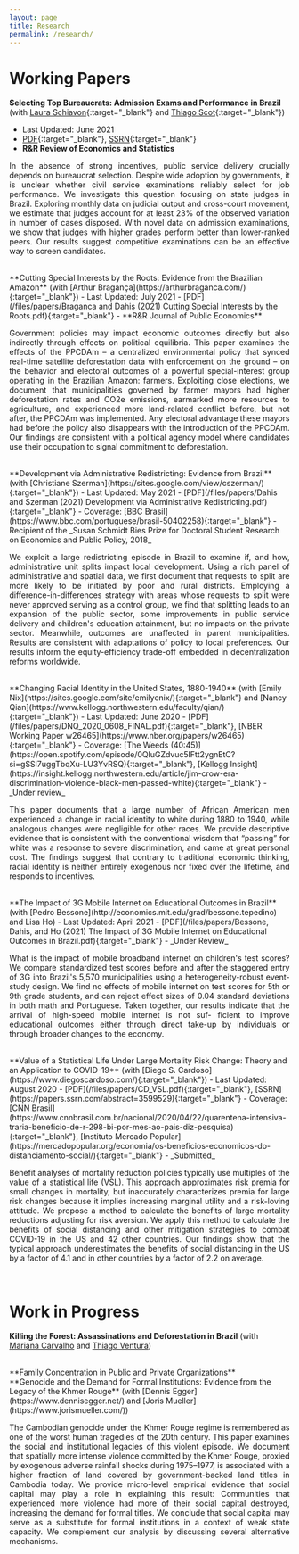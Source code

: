 ```yaml
---
layout: page
title: Research
permalink: /research/
---
```


# Working Papers

**Selecting Top Bureaucrats: Admission Exams and Performance in Brazil** (with [Laura Schiavon](https://www.lauraschiavon.com/){:target="_blank"} and [Thiago Scot](https://sites.google.com/view/thiagoscot/){:target="_blank"})
  - Last Updated: June 2021
  - [PDF](/files/papers/DSS_Selecting_Top_Bureaucrats.pdf){:target="_blank"}, [SSRN](https://ssrn.com/abstract=3584725){:target="_blank"}
  - **R&R Review of Economics and Statistics**

<p style="text-align: justify;"> In the absence of strong incentives, public service delivery crucially depends on bureaucrat selection. Despite wide adoption by governments, it is unclear whether civil service examinations reliably select for job performance. We investigate this question focusing on state judges in Brazil. Exploring monthly data on judicial output and cross-court movement, we estimate that judges account for at least 23% of the observed variation in number of cases disposed. With novel data on admission examinations, we show that judges with higher grades perform better than lower-ranked peers. Our results suggest competitive examinations can be an effective way to screen candidates. </p>

<br>
**Cutting Special Interests by the Roots: Evidence from the Brazilian Amazon** (with [Arthur Bragança](https://arthurbraganca.com/){:target="_blank"})
  - Last Updated: July 2021
  - [PDF](/files/papers/Braganca and Dahis (2021) Cutting Special Interests by the Roots.pdf){:target="_blank"}
  - **R&R Journal of Public Economics**

<p style="text-align: justify;"> Government policies may impact economic outcomes directly but also indirectly through effects on political equilibria. This paper examines the effects of the PPCDAm – a centralized environmental policy that synced real-time satellite deforestation data with enforcement on the ground – on the behavior and electoral outcomes of a powerful special-interest group operating in the Brazilian Amazon: farmers. Exploiting close elections, we document that municipalities governed by farmer mayors had higher deforestation rates and CO2e emissions, earmarked more resources to agriculture, and experienced more land-related conflict before, but not after, the PPCDAm was implemented. Any electoral advantage these mayors had before the policy also disappears with the introduction of the PPCDAm. Our findings are consistent with a political agency model where candidates use their occupation to signal commitment to deforestation. </p>

<br>
**Development via Administrative Redistricting: Evidence from Brazil** (with [Christiane Szerman](https://sites.google.com/view/cszerman/){:target="_blank"})
  - Last Updated: May 2021
  - [PDF](/files/papers/Dahis and Szerman (2021) Development via Administrative Redistricting.pdf){:target="_blank"}
  - Coverage: [BBC Brasil](https://www.bbc.com/portuguese/brasil-50402258){:target="_blank"}
  - Recipient of the _Susan Schmidt Bies Prize for Doctoral Student Research on Economics and Public Policy, 2018_

<p style="text-align: justify;"> We exploit a large redistricting episode in Brazil to examine if, and how, administrative unit splits impact local development. Using a rich panel of administrative and spatial data, we first document that requests to split are more likely to be initiated by poor and rural districts. Employing a difference-in-differences strategy with areas whose requests to split were never approved serving as a control group, we find that splitting leads to an expansion of the public sector, some improvements in public service delivery and children's education attainment, but no impacts on the private sector. Meanwhile, outcomes are unaffected in parent municipalities. Results are consistent with adaptations of policy to local preferences. Our results inform the equity-efficiency trade-off embedded in decentralization reforms worldwide. </p>

<br>
**Changing Racial Identity in the United States, 1880-1940** (with [Emily Nix](https://sites.google.com/site/emilyenix/){:target="_blank"} and [Nancy Qian](https://www.kellogg.northwestern.edu/faculty/qian/){:target="_blank"})
  - Last Updated: June 2020
  - [PDF](/files/papers/DNQ_2020_0608_FINAL.pdf){:target="_blank"}, [NBER Working Paper w26465](https://www.nber.org/papers/w26465){:target="_blank"}
  - Coverage: [The Weeds (40:45)](https://open.spotify.com/episode/0QluGZdvuc5lFtt2ygnEtC?si=gSSl7uggTbqXu-LU3YvRSQ){:target="_blank"}, [Kellogg Insight](https://insight.kellogg.northwestern.edu/article/jim-crow-era-discrimination-violence-black-men-passed-white){:target="_blank"}
  - _Under review_
   
<p style="text-align: justify;"> This paper documents that a large number of African American men experienced a change in racial identity to white during 1880 to 1940, while analogous changes were negligible for other races. We provide descriptive evidence that is consistent with the conventional wisdom that “passing” for white was a response to severe discrimination, and came at great personal cost. The findings suggest that contrary to traditional economic thinking, racial identity is neither entirely exogenous nor fixed over the lifetime, and responds to incentives. </p>

<br>
**The Impact of 3G Mobile Internet on Educational Outcomes in Brazil** (with [Pedro Bessone](http://economics.mit.edu/grad/bessone.tepedino) and Lisa Ho)
  - Last Updated: April 2021
  - [PDF](/files/papers/Bessone, Dahis, and Ho (2021) The Impact of 3G Mobile Internet on Educational Outcomes in Brazil.pdf){:target="_blank"}
  - _Under Review_

<p style="text-align: justify;"> What is the impact of mobile broadband internet on children's test scores? We compare standardized test scores before and after the staggered entry of 3G into Brazil's 5,570 municipalities using a heterogeneity-robust event-study design. We find no effects of mobile internet on test scores for 5th or 9th grade students, and can reject effect sizes of 0.04 standard deviations in both math and Portuguese. Taken together, our results indicate that the arrival of high-speed mobile internet is not suf- ficient to improve educational outcomes either through direct take-up by individuals or through broader changes to the economy. </p>

<br>
**Value of a Statistical Life Under Large Mortality Risk Change: Theory and an Application to COVID-19** (with [Diego S. Cardoso](https://www.diegoscardoso.com/){:target="_blank"})
  - Last Updated: August 2020
  - [PDF](/files/papers/CD_VSL.pdf){:target="_blank"}, [SSRN](https://papers.ssrn.com/abstract=3599529){:target="_blank"}
  - Coverage: [CNN Brasil](https://www.cnnbrasil.com.br/nacional/2020/04/22/quarentena-intensiva-traria-beneficio-de-r-298-bi-por-mes-ao-pais-diz-pesquisa){:target="_blank"}, [Instituto Mercado Popular](https://mercadopopular.org/economia/os-beneficios-economicos-do-distanciamento-social/){:target="_blank"}
  - _Submitted_
    
<p style="text-align: justify;"> Benefit analyses of mortality reduction policies typically use multiples of the value of a statistical life (VSL). This approach approximates risk premia for small changes in mortality, but inaccurately characterizes premia for large risk changes because it implies increasing marginal utility and a risk-loving attitude. We propose a method to calculate the benefits of large mortality reductions adjusting for risk aversion. We apply this method to calculate the benefits of social distancing and other mitigation strategies to combat COVID-19 in the US and 42 other countries. Our findings show that the typical approach underestimates the benefits of social distancing in the US by a factor of 4.1 and in other countries by a factor of 2.2 on average. </p>

<br>

# Work in Progress

**Killing the Forest: Assassinations and Deforestation in Brazil** (with [Mariana Carvalho](https://www.maricarvalho.com/) and [Thiago Ventura](https://tiagoventura.rbind.io/))

<br>
**Family Concentration in Public and Private Organizations**

<br>
**Genocide and the Demand for Formal Institutions: Evidence from the Legacy of the Khmer Rouge** (with [Dennis Egger](https://www.dennisegger.net/) and [Joris Mueller](https://www.jorismueller.com/))

<p style="text-align: justify;"> The Cambodian genocide under the Khmer Rouge regime is remembered as one of the worst human tragedies of the 20th century. This paper examines the social and institutional legacies of this violent episode. We document that spatially more intense violence committed by the Khmer Rouge, proxied by exogenous adverse rainfall shocks during 1975–1977, is associated with a higher fraction of land covered by government-backed land titles in Cambodia today. We provide micro-level empirical evidence that social capital may play a role in explaining this result: Communities that experienced more violence had more of their social capital destroyed, increasing the demand for formal titles. We conclude that social capital may serve as a substitute for formal institutions in a context of weak state capacity. We complement our analysis by discussing several alternative mechanisms. </p>


